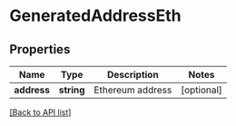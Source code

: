 # GeneratedAddressEth

## Properties

Name | Type | Description | Notes
------------ | ------------- | ------------- | -------------
**address** | **string** | Ethereum address | [optional]

[[Back to API list]](../../README.md#api-endpoints)
